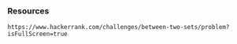 ### Resources

    https://www.hackerrank.com/challenges/between-two-sets/problem?isFullScreen=true

